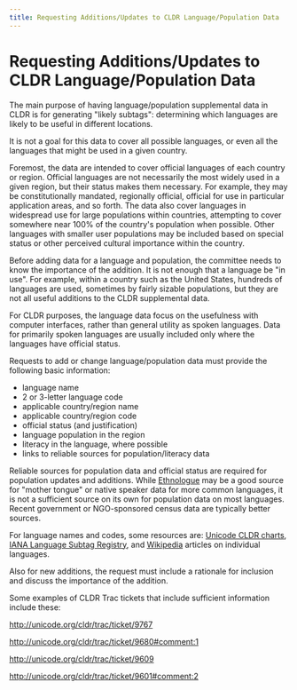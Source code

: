 ```yaml
---
title: Requesting Additions/Updates to CLDR Language/Population Data
---
```


# Requesting Additions/Updates to CLDR Language/Population Data

The main purpose of having language/population supplemental data in CLDR is for generating "likely subtags": determining which languages are likely to be useful in different locations.

It is not a goal for this data to cover all possible languages, or even all the languages that might be used in a given country.

Foremost, the data are intended to cover official languages of each country or region. Official languages are not necessarily the most widely used in a given region, but their status makes them necessary. For example, they may be constitutionally mandated, regionally official, official for use in particular application areas, and so forth. The data also cover languages in widespread use for large populations within countries, attempting to cover somewhere near 100% of the country's population when possible. Other languages with smaller user populations may be included based on special status or other perceived cultural importance within the country.

Before adding data for a language and population, the committee needs to know the importance of the addition. It is not enough that a language be "in use". For example, within a country such as the United States, hundreds of languages are used, sometimes by fairly sizable populations, but they are not all useful additions to the CLDR supplemental data.

For CLDR purposes, the language data focus on the usefulness with computer interfaces, rather than general utility as spoken languages. Data for primarily spoken languages are usually included only where the languages have official status.

Requests to add or change language/population data must provide the following basic information:

- language name
- 2 or 3-letter language code
- applicable country/region name
- applicable country/region code
- official status (and justification)
- language population in the region
- literacy in the language, where possible
- links to reliable sources for population/literacy data


Reliable sources for population data and official status are required for population updates and additions. While [Ethnologue](https://www.ethnologue.com/) may be a good source for "mother tongue" or native speaker data for more common languages, it is not a sufficient source on its own for population data on most languages. Recent government or NGO-sponsored census data are typically better sources.

For language names and codes, some resources are: [Unicode CLDR charts](https://www.unicode.org/cldr/charts/46/), [IANA Language Subtag Registry](https://www.iana.org/assignments/language-subtag-registry/language-subtag-registry), and [Wikipedia](https://en.wikipedia.org/wiki/Main_Page) articles on individual languages.

Also for new additions, the request must include a rationale for inclusion and discuss the importance of the addition.

Some examples of CLDR Trac tickets that include sufficient information include these:

http://unicode.org/cldr/trac/ticket/9767

http://unicode.org/cldr/trac/ticket/9680#comment:1

http://unicode.org/cldr/trac/ticket/9609

http://unicode.org/cldr/trac/ticket/9601#comment:2

